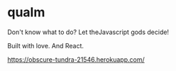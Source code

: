 # qualm

Don't know what to do? Let theJavascript gods decide!

Built with love. And React.

https://obscure-tundra-21546.herokuapp.com/
